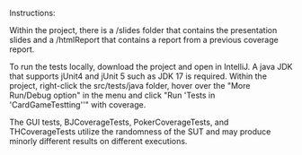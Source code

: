 Instructions:

Within the project, there is a /slides folder that contains the presentation slides and a /htmlReport that contains a report from a previous coverage report.

To run the tests locally, download the project and open in IntelliJ.  A java JDK that supports jUnit4 and jUnit 5 such as JDK 17 is required.
Within the project, right-click the src/tests/java folder, hover over the "More Run/Debug option" in the menu and click "Run 'Tests in 'CardGameTestting''" with coverage.

The GUI tests, BJCoverageTests, PokerCoverageTests, and THCoverageTests utilize the randomness of the SUT and may produce minorly different results on different executions.
